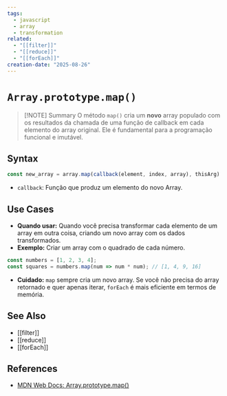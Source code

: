 ```yaml
---
tags:
  - javascript
  - array
  - transformation
related:
  - "[[filter]]"
  - "[[reduce]]"
  - "[[forEach]]"
creation-date: "2025-08-26"
---
```


# `Array.prototype.map()`

> [!NOTE] Summary
> O método `map()` cria um **novo** array populado com os resultados da chamada de uma função de callback em cada elemento do array original. Ele é fundamental para a programação funcional e imutável.

## Syntax

```javascript
const new_array = array.map(callback(element, index, array), thisArg)
```
- `callback`: Função que produz um elemento do novo Array.

## Use Cases

- **Quando usar:** Quando você precisa transformar cada elemento de um array em outra coisa, criando um novo array com os dados transformados.
- **Exemplo:** Criar um array com o quadrado de cada número.
```javascript
const numbers = [1, 2, 3, 4];
const squares = numbers.map(num => num * num); // [1, 4, 9, 16]
```
- **Cuidado:** `map` sempre cria um novo array. Se você não precisa do array retornado e quer apenas iterar, `forEach` é mais eficiente em termos de memória.

## See Also

- [[filter]]
- [[reduce]]
- [[forEach]]

## References

- [MDN Web Docs: Array.prototype.map()](https://developer.mozilla.org/pt-BR/docs/Web/JavaScript/Reference/Global_Objects/Array/map)